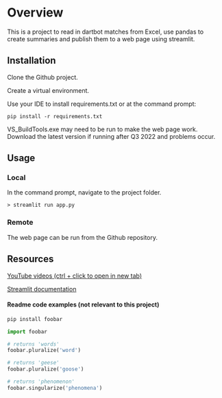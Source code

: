 # Overview

This is a project to read in dartbot matches from Excel, use pandas to create summaries and publish them to a web page using streamlit.

## Installation

Clone the Github project.

Create a virtual environment.

Use your IDE to install requirements.txt or at the command prompt:

```
pip install -r requirements.txt
```
VS_BuildTools.exe may need to be run to make the web page work.
Download the latest version if running after Q3 2022 and problems occur.


## Usage

### Local 

In the command prompt, navigate to the project folder.
```
> streamlit run app.py
```
### Remote 
The web page can be run from the Github repository.

## Resources
[YouTube videos (ctrl + click to open in new tab)](https://www.youtube.com/results?search_query=streamlit)

[Streamlit documentation](https://docs.streamlit.io/library/get-started/installation)

#### Readme code examples (not relevant to this project)

```bash
pip install foobar
```

```python
import foobar

# returns 'words'
foobar.pluralize('word')

# returns 'geese'
foobar.pluralize('goose')

# returns 'phenomenon'
foobar.singularize('phenomena')
```